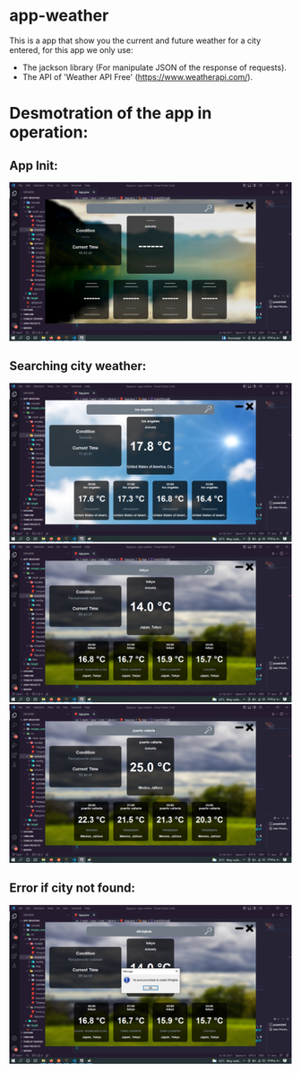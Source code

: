 # app-weather
This is a app that show you the current and future weather for a city entered, for this app we only use:
* The jackson library (For manipulate JSON of the response of requests).
* The API of 'Weather API Free' (https://www.weatherapi.com/).

# Desmotration of the app in operation:
## App Init:
![App_running](images_readme/app_init.png)

## Searching city weather:
![search_city](images_readme/search_city.png)
![search_city_2](images_readme/search_city_2.png)
![search_city_3](images_readme/search_city_3.png)

## Error if city not found:
![error](images_readme/error_city_not_found.png)
